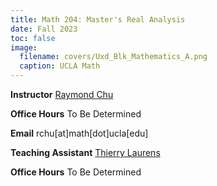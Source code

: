 ```yaml
---
title: Math 204: Master's Real Analysis
date: Fall 2023
toc: false
image:
  filename: covers/Uxd_Blk_Mathematics_A.png
  caption: UCLA Math
---
```


**Instructor** [Raymond Chu](https://raymondchu.netlify.app)

**Office Hours** To Be Determined

**Email** rchu[at]math[dot]ucla[edu]

**Teaching Assistant** [Thierry Laurens](https://www.math.ucla.edu/~laurenst/)


**Office Hours** To Be Determined
